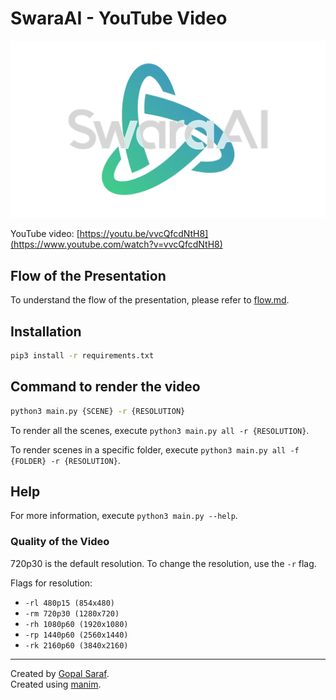 # SwaraAI - YouTube Video

[![SwaraAI Logo](logo.png)](https://www.youtube.com/watch?v=vvcQfcdNtH8)

YouTube video: [https://youtu.be/vvcQfcdNtH8](https://www.youtube.com/watch?v=vvcQfcdNtH8)

## Flow of the Presentation

To understand the flow of the presentation, please refer to [flow.md](flow.md).

## Installation

```bash
pip3 install -r requirements.txt
```

## Command to render the video

```bash
python3 main.py {SCENE} -r {RESOLUTION}
```

To render all the scenes, execute `python3 main.py all -r {RESOLUTION}`.

To render scenes in a specific folder, execute `python3 main.py all -f {FOLDER} -r {RESOLUTION}`.

## Help

For more information, execute `python3 main.py --help`.

### Quality of the Video

720p30 is the default resolution. To change the resolution, use the `-r` flag.

Flags for resolution:

- `-rl 480p15 (854x480)`
- `-rm 720p30 (1280x720)`
- `-rh 1080p60 (1920x1080)`
- `-rp 1440p60 (2560x1440)`
- `-rk 2160p60 (3840x2160)`

---

Created by [Gopal Saraf](https://gopalsaraf.com/).  
Created using [manim](https://www.manim.community/).

